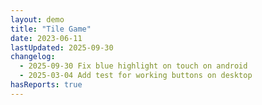 ```yaml
---
layout: demo
title: "Tile Game"
date: 2023-06-11
lastUpdated: 2025-09-30
changelog:
  - 2025-09-30 Fix blue highlight on touch on android
  - 2025-03-04 Add test for working buttons on desktop
hasReports: true
---
```




